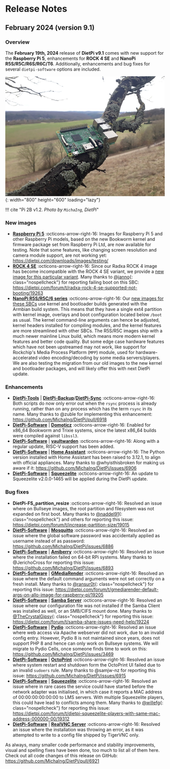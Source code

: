 # Release Notes

## February 2024 (version 9.1)

### Overview

The **February 19th, 2024** release of **DietPi v9.1** comes with new support for the **Raspberry Pi 5**, enhancements for **ROCK 4 SE** and **NanoPi R5S/R5C/R6S/R6C/T6**. Additionally, enhancements and bug fixes for several `dietpi-software` options are included.

![Pi2 on a tree](../assets/images/dietpi-release-v9_01.jpg){: width="800" height="600" loading="lazy"}

!!! cite "Pi 2B v1.2. *Photo by `MichaIng`, DietPi*"

### New images

- [**Raspberry Pi 5**](../hardware.md#raspberry-pi) :octicons-arrow-right-16: Images for Raspberry Pi 5 and other Raspberry Pi models, based on the new Bookworm kernel and firmware package set from Raspberry Pi Ltd, are now available for testing. Note that some features, like changing screen resolution and camera module support, are not working yet: <https://dietpi.com/downloads/images/testing/>
- [**ROCK 4 SE**](../hardware.md#radxa) :octicons-arrow-right-16: Since our Radxa ROCK 4 image has become incompatible with the ROCK 4 SE variant, we provide a [new image for this particular variant](https://dietpi.com/downloads/binaries/testing/). Many thanks to [@janno](https://dietpi.com/forum/u/janno){: class="nospellcheck"} for reporting failing boot on this SBC: <https://dietpi.com/forum/t/radxa-rock-4-se-supported-not-booting/19263>
- [**NanoPi R5S/R5C/6 series**](../hardware.md#nanopi-series-friendlyelec) :octicons-arrow-right-16: Our [new images for these SBCs](https://dietpi.com/downloads/images/testing/) use kernel and bootloader builds generated with the Armbian build system. This means that they have a single ext4 partition with kernel image, overlays and boot configuration located below `/boot` as usual. The kernel command-line arguments can hence be adjusted, kernel headers installed for compiling modules, and the kernel features are more streamlined with other SBCs. The R5S/R5C images ship with a much newer mainline Linux build, which means more modern kernel features and better code quality. But some edge case hardware features which have not been upstreamed may not work, like support for Rockchip's Media Process Platform (`MPP`) module, used for hardware-accelerated video encoding/decoding by some media servers/players. We are also testing the migration from our old images to the new kernel and bootloader packages, and will likely offer this with next DietPi update.

### Enhancements

- [**DietPi-Tools**](../dietpi_tools.md) | [**DietPi-Backup**](../dietpi_tools/system_maintenance.md#dietpi-backup-backuprestore)/[**DietPi-Sync**](../dietpi_tools/system_maintenance.md#dietpi-sync) :octicons-arrow-right-16: Both scripts do now only error out when the `rsync` process is already running, rather than on any process which has the term `rsync` in its name. Many thanks to @zuble for implementing this enhancement: <https://github.com/MichaIng/DietPi/pull/6918>
- [**DietPi-Software**](../dietpi_tools/software_installation.md#dietpi-software) | [**Domoticz**](../software/home_automation.md#domoticz) :octicons-arrow-right-16: Enabled for x86_64 Bookworm and Trixie systems, since the latest x86_64 builds were compiled against `libssl3`.
- [**DietPi-Software**](../dietpi_tools/software_installation.md#dietpi-software) | [**vaultwarden**](../software/cloud.md#vaultwarden) :octicons-arrow-right-16: Along with a regular update, RISC-V support has been added.
- [**DietPi-Software**](../dietpi_tools/software_installation.md#dietpi-software) | [**Home Assistant**](../software/home_automation.md#home-assistant) :octicons-arrow-right-16: The Python version installed with Home Assistant has been raised to 3.12.1, to align with official appliances. Many thanks to @whyisthisbroken for making us aware if it: <https://github.com/MichaIng/DietPi/issues/6906>
- [**DietPi-Software**](../dietpi_tools/software_installation.md#dietpi-software) | [**Squeezelite**](../software/media.md#squeezelite) :octicons-arrow-right-16: An update to Squeezelite v2.0.0-1465 will be applied during the DietPi update.

### Bug fixes

- **DietPi-FS_partition_resize** :octicons-arrow-right-16: Resolved an issue where on Bullseye images, the root partition and filesystem was not expanded on first boot. Many thanks to [@naddel91](https://dietpi.com/forum/u/naddel91){: class="nospellcheck"} and others for reporting this issue: <https://dietpi.com/forum/t/increase-partition-size/19015>
- [**DietPi-Software**](../dietpi_tools/software_installation.md#dietpi-software) | [**Mosquitto**](../software/hardware_projects.md#mosquitto) :octicons-arrow-right-16: Resolved an issue where the global software password was accidentally applied as username instead of as password: <https://github.com/MichaIng/DietPi/issues/6886>
- [**DietPi-Software**](../dietpi_tools/software_installation.md#dietpi-software) | [**Amiberry**](../software/gaming.md#amiberry) :octicons-arrow-right-16: Resolved an issue where the installation failed on 64-bit RPi systems. Many thanks to @JerichoCross for reporting this issue: <https://github.com/MichaIng/DietPi/issues/6893>
- [**DietPi-Software**](../dietpi_tools/software_installation.md#dietpi-software) | [**GMediaRender**](../software/media.md#gmediarender) :octicons-arrow-right-16: Resolved an issue where the default command arguments were not set correctly on a fresh install. Many thanks to [@ransur0t](https://dietpi.com/forum/u/ransur0t){: class="nospellcheck"} for reporting this issue: <https://dietpi.com/forum/t/gmediarender-default-args-on-allo-image-for-raspberry-pi/19205>
- [**DietPi-Software**](../dietpi_tools/software_installation.md#dietpi-software) | [**Samba Server**](../software/file_servers.md#samba) :octicons-arrow-right-16: Resolved an issue where our configuration file was not installed if the Samba Client was installed as well, or an SMB/CIFS mount done. Many thanks to [@TheCrystalGipsy](https://dietpi.com/forum/u/TheCrystalGipsy){: class="nospellcheck"} for reporting this issue: <https://dietpi.com/forum/t/samba-share-issues-need-help/19224>
- [**DietPi-Software**](../dietpi_tools/software_installation.md#dietpi-software) | [**Pydio**](../software/cloud.md#pydio) :octicons-arrow-right-16: Resolved an issue where web access via Apache webserver did not work, due to an invalid config entry. However, Pydio 8 is not maintained since years, does not support PHP 8 and hence can only work on Bullseye systems. We will migrate to Pydio Cells, once someone finds time to work on this: <https://github.com/MichaIng/DietPi/issues/3469>
- [**DietPi-Software**](../dietpi_tools/software_installation.md#dietpi-software) | [**OctoPrint**](../software/printing.md#octoprint) :octicons-arrow-right-16: Resolved an issue where system restart and shutdown form the OctoPrint UI failed due to an invalid `sudoers` rule. Many thanks to @samjw-nz for reporting this issue: <https://github.com/MichaIng/DietPi/issues/6915>
- [**DietPi-Software**](../dietpi_tools/software_installation.md#dietpi-software) | [**Squeezelite**](../software/media.md#squeezelite) :octicons-arrow-right-16: Resolved an issue where in rare cases the service could have started before the network adapter was initialised, in which case it reports a MAC address of 00:00:00:00:00:00 to LMS servers. With multiple Squeezelite players, this could have lead to conflicts among them. Many thanks to [@willefg](https://dietpi.com/forum/u/willefg){: class="nospellcheck"} for reporting this issue: <https://dietpi.com/forum/t/dietpi-squeezelite-players-with-same-mac-address-000000-00/19312>
- [**DietPi-Software**](../dietpi_tools/software_installation.md#dietpi-software) | [**RealVNC Server**](../software/remote_desktop.md#realvnc-server) :octicons-arrow-right-16: Resolved an issue where the installation was throwing an error, as it was attempted to write to a config file shipped by TigerVNC only.

As always, many smaller code performance and stability improvements, visual and spelling fixes have been done, too much to list all of them here. Check out all code changes of this release on GitHub: <https://github.com/MichaIng/DietPi/pull/6921>
